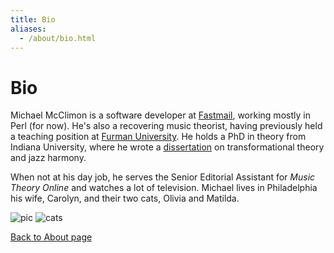 ```yaml
---
title: Bio
aliases:
  - /about/bio.html
---
```


# Bio

Michael McClimon is a software developer at [Fastmail](//www.fastmail.com),
working mostly in Perl (for now). He's also a recovering music theorist, having
previously held a teaching position at [Furman University](//www.furman.edu).
He holds a PhD in theory from Indiana University, where he wrote a
[dissertation](/projects/dissertation) on transformational theory and jazz
harmony.

When not at his day job, he serves the Senior Editorial Assistant for *Music
Theory Online* and watches a lot of television.  Michael lives in Philadelphia
his wife, Carolyn, and their two cats, Olivia and Matilda.


<div id="bioPics">
  <img src="//files.mcclimon.org/img/bioPic.jpg" id="m-c" alt="pic" />
  <img src="//files.mcclimon.org/img/bioCats.jpg" id="cats" alt="cats" />
</div>

[Back to About page](/about)
